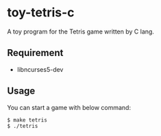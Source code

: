 # toy-tetris-c
A toy program for the Tetris game written by C lang.

## Requirement

- libncurses5-dev

## Usage

You can start a game with below command:  

```
$ make tetris
$ ./tetris
```
